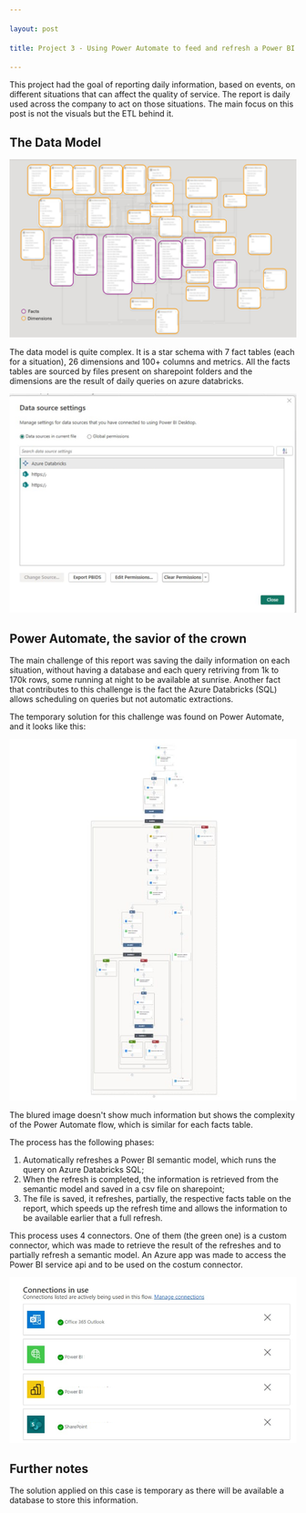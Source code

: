 ```yaml
---

layout: post

title: Project 3 - Using Power Automate to feed and refresh a Power BI dataset

---
```


This project had the goal of reporting daily information, based on events, on different situations that can affect the quality of service. 
The report is daily used across the company to act on those situations.
The main focus on this post is not the visuals but the ETL behind it.


## The Data Model

![Data Model](/public/images/datamodel.png)

The data model is quite complex. It is a star schema with 7 fact tables (each for a situation), 26 dimensions and 100+ columns and metrics.
All the facts tables are sourced by files present on sharepoint folders and the dimensions are the result of daily queries on azure databricks.

![Data Model](/public/images/p3_datasources.png)

## Power Automate, the savior of the crown

The main challenge of this report was saving the daily information on each situation, without having a database and each query retriving from 1k to 170k rows, some running at night to be available at sunrise. 
Another fact that contributes to this challenge is the fact the Azure Databricks (SQL) allows scheduling on queries but not automatic extractions.

The temporary solution for this challenge was found on Power Automate, and it looks like this:

![Power Automate Flow](/public/images/p3_pwa_schema.jpeg)

The blured image doesn't show much information but shows the complexity of the Power Automate flow, which is similar for each facts table.

The process has the following phases:
1. Automatically refreshes a Power BI semantic model, which runs the query on Azure Databricks SQL;
2. When the refresh is completed, the information is retrieved from the semantic model and saved in a csv file on sharepoint;
3. The file is saved, it refreshes, partially, the respective facts table on the report, which speeds up the refresh time and allows the information to be available earlier that a full refresh.

This process uses 4 connectors. 
One of them (the green one) is a custom connector, which was made to retrieve the result of the refreshes and to partially refresh a semantic model.
An Azure app was made to access the Power BI service api and to be used on the costum connector.

![Power Automate connectors](/public/images/p3_pwa_connectors.png)

## Further notes

The solution applied on this case is temporary as there will be available a database to store this information. 
